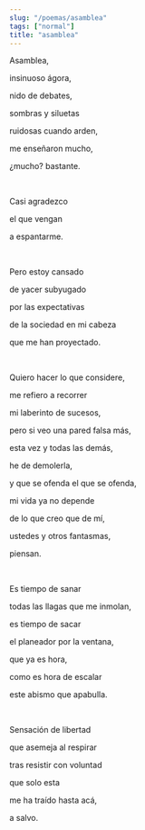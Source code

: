 ```yaml
---
slug: "/poemas/asamblea"
tags: ["normal"]
title: "asamblea"
---
```

Asamblea,

insinuoso ágora,

nido de debates,

sombras y siluetas

ruidosas cuando arden,

me enseñaron mucho,

¿mucho? bastante.

&nbsp;

Casi agradezco

el que vengan

a espantarme.

&nbsp;

Pero estoy cansado

de yacer subyugado

por las expectativas

de la sociedad en mi cabeza

que me han proyectado.

&nbsp;

Quiero hacer lo que considere,

me refiero a recorrer

mi laberinto de sucesos,

pero si veo una pared falsa más,

esta vez y todas las demás,

he de demolerla,

y que se ofenda el que se ofenda,

mi vida ya no depende

de  lo que creo que de mí,

ustedes y otros fantasmas,

piensan.

&nbsp;

Es tiempo de sanar

todas las llagas que me inmolan,

es tiempo de sacar

el planeador por la ventana,

que ya es hora,

como es hora de escalar

este abismo que apabulla.

&nbsp;

Sensación de libertad

que asemeja al respirar

tras resistir con voluntad

que solo esta

me ha traído hasta acá,

a salvo.
